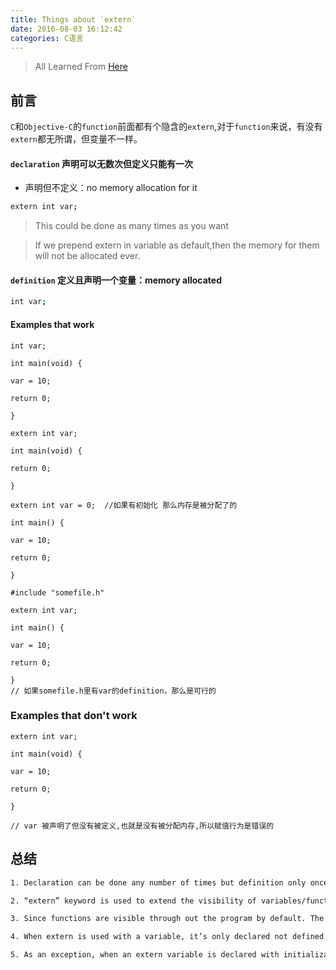 ```yaml
---
title: Things about `extern`
date: 2016-08-03 16:12:42
categories: C语言
---
```


> All Learned From [Here](https://www.mindstick.com/Articles/1809/objective-c-understanding-extern-keyword)

## 前言
`C`和`Objective-C`的`function`前面都有个隐含的`extern`,对于`function`来说，有没有`extern`都无所谓，但变量不一样。
<!--more-->
#### `declaration` 声明可以无数次但定义只能有一次
* 声明但不定义：no memory allocation for it

```bash
extern int var;
```
> This could be done as many times as you want

> If we prepend extern in variable as default,then the memory for them will not be allocated ever.


#### `definition` 定义且声明一个变量：memory allocated

```bash
int var;
```

#### Examples that work

```
int var;

int main(void) {

var = 10;

return 0;

}
```

```
extern int var;

int main(void) {

return 0;

}
```

```
extern int var = 0;  //如果有初始化 那么内存是被分配了的

int main() {

var = 10;

return 0;

}
```

```
#include "somefile.h"

extern int var;

int main() {

var = 10;

return 0;

}
// 如果somefile.h里有var的definition，那么是可行的
```


### Examples that don't work

```
extern int var;

int main(void) {

var = 10;

return 0;

}

// var 被声明了但没有被定义,也就是没有被分配内存,所以赋值行为是错误的
```

## 总结
```bash
1. Declaration can be done any number of times but definition only once.
```
```bash
2. “extern” keyword is used to extend the visibility of variables/functions().
```
```bash
3. Since functions are visible through out the program by default. The use of extern is not needed in function declaration/definition. Its use is redundant.
```
```bash
4. When extern is used with a variable, it’s only declared not defined.
```
```bash
5. As an exception, when an extern variable is declared with initialization, it is taken as definition of the variable as well.
```